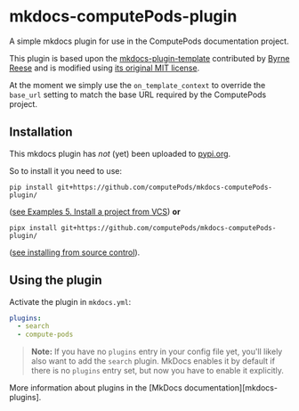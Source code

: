 # mkdocs-computePods-plugin

A simple mkdocs plugin for use in the ComputePods documentation project.

This plugin is based upon the
[mkdocs-plugin-template](https://github.com/byrnereese/mkdocs-plugin-template)
contributed by [Byrne Reese](https://github.com/byrnereese) and is
modified using [its original MIT
license](https://github.com/byrnereese/mkdocs-plugin-template/blob/master/LICENSE).

At the moment we simply use the `on_template_context` to override the
`base_url` setting to match the base URL required by the ComputePods project.

## Installation

This mkdocs plugin has *not* (yet) been uploaded to
[pypi.org](https://pypi.org/).

So to install it you need to use:

```
pip install git+https://github.com/computePods/mkdocs-computePods-plugin/
```

([see Examples 5. Install a project from
VCS](https://pip.pypa.io/en/stable/cli/pip_install/#examples)) **or**

```
pipx install git+https://github.com/computePods/mkdocs-computePods-plugin/
```

([see installing from source
control](https://pypa.github.io/pipx/#installing-from-source-control)).

## Using the plugin

Activate the plugin in `mkdocs.yml`:
```yaml
plugins:
  - search
  - compute-pods
```

> **Note:** If you have no `plugins` entry in your config file yet, you'll
> likely also want to add the `search` plugin. MkDocs enables it by
> default if there is no `plugins` entry set, but now you have to enable
> it explicitly.

More information about plugins in the [MkDocs
documentation][mkdocs-plugins].
